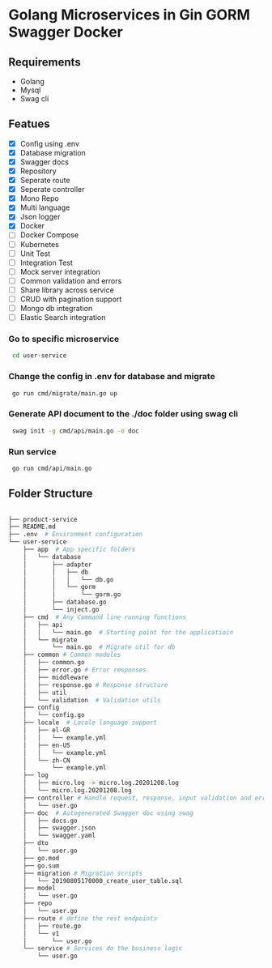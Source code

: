 # Golang Microservices in Gin GORM Swagger Docker

## Requirements

* Golang
* Mysql
* Swag cli

## Featues

- [x] Config using .env
- [x] Database migration 
- [x] Swagger docs
- [x] Repository
- [x] Seperate route
- [x] Seperate controller
- [x] Mono Repo
- [x] Multi language
- [x] Json logger
- [x] Docker
- [ ] Docker Compose
- [ ] Kubernetes
- [ ] Unit Test
- [ ] Integration Test
- [ ] Mock server integration 
- [ ] Common validation and errors
- [ ] Share library across service
- [ ] CRUD with pagination support
- [ ] Mongo db integration
- [ ] Elastic Search integration

###  Go to specific microservice
```sh
 cd user-service
```
### Change the config in .env for database and migrate

```sh
 go run cmd/migrate/main.go up
```

###  Generate API document to the ./doc folder using <strong>swag cli</strong>
```sh
 swag init -g cmd/api/main.go -o doc
```

###  Run service
```sh
 go run cmd/api/main.go
```

## Folder Structure

```sh

├── product-service
├── README.md
├── .env  # Environment configuration
└── user-service
    ├── app  # App specific folders
    │   └── database
    │       ├── adapter
    │       │   ├── db
    │       │   │   └── db.go
    │       │   └── gorm
    │       │       └── gorm.go
    │       ├── database.go
    │       └── inject.go
    ├── cmd  # Any Command line running functions
    │   ├── api
    │   │   └── main.go  # Starting point for the applicatioin
    │   └── migrate
    │       └── main.go  # Migrate util for db
    ├── common # Common modules
    │   ├── common.go 
    │   ├── error.go # Error responses
    │   ├── middleware 
    │   ├── response.go # Response structure
    │   ├── util 
    │   └── validation  # Validation utils
    ├── config
    │   └── config.go
    ├── locale  # Locale language support
    │   ├── el-GR
    │   │   └── example.yml
    │   ├── en-US
    │   │   └── example.yml
    │   └── zh-CN
    │       └── example.yml
    ├── log
    │   ├── micro.log -> micro.log.20201208.log
    │   └── micro.log.20201208.log
    ├── controller # Handle request, response, input validation and errors
    │   └── user.go
    ├── doc  # Autogenerated Swagger doc using swag
    │   ├── docs.go
    │   ├── swagger.json
    │   └── swagger.yaml
    ├── dto
    │   └── user.go
    ├── go.mod
    ├── go.sum
    ├── migration # Migration scripts
    │   └── 20190805170000_create_user_table.sql
    ├── model
    │   └── user.go
    ├── repo
    │   └── user.go
    ├── route # define the rest endpoints
    │   ├── route.go
    │   └── v1
    │       └── user.go
    └── service # Services do the business logic
        └── user.go

```